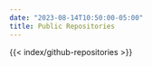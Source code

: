 ```yaml
---
date: "2023-08-14T10:50:00-05:00"
title: Public Repositories
---
```


{{< index/github-repositories >}}
